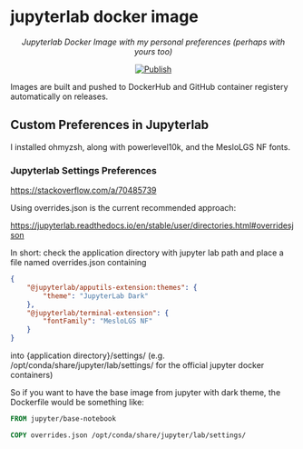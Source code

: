 # jupyterlab docker image

<p align="center">
    <em>Jupyterlab Docker Image with my personal preferences (perhaps with yours too)</em>
</p>

<p align="center">
<a href="https://github.com/iancleary/jupyterlab/actions/workflows/publish.yml" target="_blank">
    <img src="https://github.com/iancleary/jupyterlab/actions/workflows/publish.yml/badge.svg" alt="Publish">
</a>
</p>

Images are built and pushed to DockerHub and GitHub container registery automatically on releases.

## Custom Preferences in Jupyterlab

I installed ohmyzsh, along with powerlevel10k, and the MesloLGS NF fonts.

### Jupyterlab Settings Preferences

<https://stackoverflow.com/a/70485739>

Using overrides.json is the current recommended approach:

<https://jupyterlab.readthedocs.io/en/stable/user/directories.html#overridesjson>

In short: check the application directory with jupyter lab path and place a file named overrides.json containing

```json
{
    "@jupyterlab/apputils-extension:themes": {
        "theme": "JupyterLab Dark"
    },
    "@jupyterlab/terminal-extension": {
        "fontFamily": "MesloLGS NF"
    }
}
```

into {application directory}/settings/ (e.g. /opt/conda/share/jupyter/lab/settings/ for the official jupyter docker containers)

So if you want to have the base image from jupyter with dark theme, the Dockerfile would be something like:

```Dockerfile
FROM jupyter/base-notebook

COPY overrides.json /opt/conda/share/jupyter/lab/settings/
```
